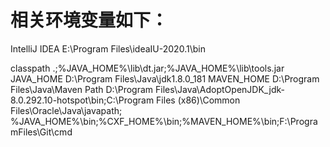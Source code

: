 
# 相关环境变量如下：
IntelliJ IDEA   E:\Program Files\ideaIU-2020.1\bin

classpath      .;%JAVA_HOME%\lib\dt.jar;%JAVA_HOME%\lib\tools.jar
JAVA_HOME      D:\Program Files\Java\jdk1.8.0_181
MAVEN_HOME     D:\Program Files\Java\Maven
Path           D:\Program Files\Java\AdoptOpenJDK_jdk-8.0.292.10-hotspot\bin;C:\Program Files (x86)\Common Files\Oracle\Java\javapath;
               %JAVA_HOME%\bin;%CXF_HOME%\bin;%MAVEN_HOME%\bin;F:\ProgramFiles\Git\cmd
